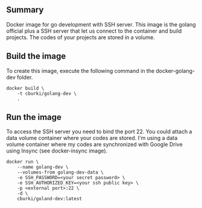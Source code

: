 Summary
-------

Docker image for go development with SSH server. This image is the golang official
plus a SSH server that let us connect to the container and build projects. The
codes of your projects are stored in a volume.


Build the image
---------------

To create this image, execute the following command in the docker-golang-dev folder.

    docker build \
        -t cburki/golang-dev \
        .
        

Run the image
-------------

To access the SSH server you need to bind the port 22. You could attach a data
volume container where your codes are stored. I'm using a data volume container
where my codes are synchronized with Google Drive using Insync (see docker-insync
image).

    docker run \
        --name golang-dev \
        --volumes-from golang-dev-data \
        -e SSH_PASSWORD=<your secret password> \
        -e SSH_AUTHORIZED_KEY=<your ssh public key> \
        -p <external port>:22 \
		-d \
        cburki/goland-dev:latest
